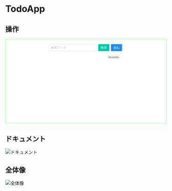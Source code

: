 # TodoApp

## 操作 
![操作](./doc/a.gif)

## ドキュメント
![ドキュメント](./doc/b.gif)

## 全体像
![全体像](
https://plantuml-server.kkeisuke.app/svg/VPBDIiD058NtzoaktQXW-m1TI2jLKLghjZlfOffCsz3yTMQY5EaYhQ2W88WR5-fM117tYWyp-FCOtgGcDYgkCdFckoVtdfcIL4oemB5X3b-V7_NuN8TtEZpJuIN8lkNwJ307PO-PthxbTh73RCa1mB2zmCHSPHab5tjSvF0047rcz5cNOyxqZ7uY8ffCiJQJf3j3ER1p98vWb9gKjzOpBXtB9bGQFUxmGfTuP1BfsuWL0kRNjgll5xV8NTFtB5SjHC3ArmPc-zZaKcqqaZvsgGwhLbimCMnDbURGv_MTMbQTDb1frWjAnZ-d9SGdgJ4v9Qu9BxZqR1f29bMfaC6SG35bUMwAfKACZU17Egl2SzMFU1jRvNGcmPcXMabH6XFcpJn6ynRnxVH1Zqy-ZgzrU9W5bgB9YEXobmkcEFpA0_E9YvuSwScJ7h_0NrH0NhlnxRQm-9zT1gpKgW2HVTHivdQewwiR7TvJuv0vcBRzVTd9QgfJC5Yat7sAaqEqoy_GM1m4N0mNqyW1IlI6wFL_0W00.svg "全体像")
